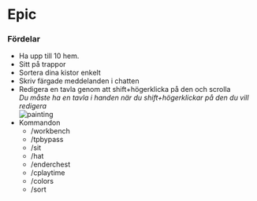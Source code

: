 # Epic

### Fördelar  
- Ha upp till 10 hem.  
- Sitt på trappor  
- Sortera dina kistor enkelt  
- Skriv färgade meddelanden i chatten  
- Redigera en tavla genom att shift+högerklicka på den och scrolla  
  *Du måste ha en tavla i handen när du shift+högerklickar på den du vill redigera*   
![painting](https://proxy.spigotmc.org/28303483478d5134a609d4d2d50da6258693d758?url=http%3A%2F%2Fwww.zrips.net%2Fwp-content%2Fuploads%2F2019%2F02%2F2018-03-23_11-30-11.gif)
- Kommandon  
  - /workbench  
  - /tpbypass  
  - /sit  
  - /hat  
  - /enderchest  
  - /cplaytime
  - /colors  
  - /sort
